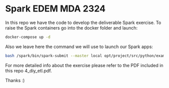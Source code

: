 # Spark EDEM MDA 2324

In this repo we have the code to develop the deliverable Spark exercise. To raise the Spark containers go into the docker folder and launch:
```sh
docker-compose up -d
```

Also we leave here the command we will use to launch our Spark apps:
```sh
bash /spark/bin/spark-submit --master local opt/project/src/python/example.py
```

For more detailed info about the exercise please refer to the PDF included in this repo 4_diy_etl.pdf.

Thanks :)